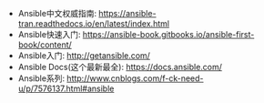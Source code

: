 - Ansible中文权威指南: https://ansible-tran.readthedocs.io/en/latest/index.html
- Ansible快速入门: https://ansible-book.gitbooks.io/ansible-first-book/content/
- Ansible入门: http://getansible.com/
- Ansible Docs(这个最新最全): https://docs.ansible.com/
- Ansible系列: http://www.cnblogs.com/f-ck-need-u/p/7576137.html#ansible